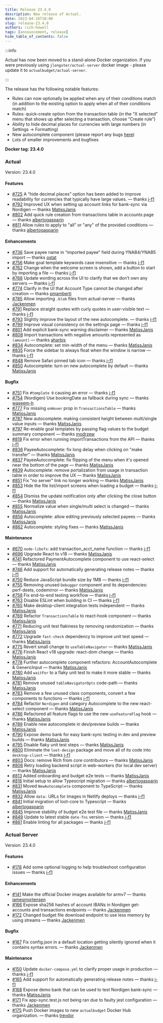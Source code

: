 ```yaml
---
title: Release 23.4.0
description: New release of Actual.
date: 2023-04-16T10:00
slug: release-23.4.0
authors: rich-howell
tags: [announcement, release]
hide_table_of_contents: false
---
```


:::info

Actual has now been moved to a stand-alone Docker organization. If you were previously using `jlongster/actual-server` docker image - please update it to `actualbudget/actual-server`.

:::

The release has the following notable features:

- Rules can now optionally be applied when any of their conditions match (in addition to the existing option to apply when all of their conditions match)
- Rules: quick-create option from the transaction table (in the “X selected” menu that shows up after selecting a transaction, choose “Create rule”)
- Ability to hide decimal places for currencies with large numbers (in Settings → Formatting)
- New autocomplete component (please report any bugs [here](https://github.com/actualbudget/actual/issues/773))
- Lots of smaller improvements and bugfixes

<!--truncate-->

**Docker tag: 23.4.0**

### Actual

Version: 23.4.0

#### Features

- [#725](https://github.com/actualbudget/actual/pull/725) A “hide decimal places” option has been added to improve readability for currencies that typically have large values. — thanks [j-f1]
- [#792](https://github.com/actualbudget/actual/pull/792) Improved UX when setting up account links for bank-sync via Nordigen — thanks [MatissJanis]
- [#802](https://github.com/actualbudget/actual/pull/802) Add quick rule creation from transactions table in accounts page — thanks [albertogasparin]
- [#811](https://github.com/actualbudget/actual/pull/811) Allow rules to apply to "all" or "any" of the provided conditions — thanks [albertogasparin]

#### Enhancements

- [#736](https://github.com/actualbudget/actual/pull/736) Save payee name in “imported payee” field during YNAB4/YNAB5 import — thanks [ostat]
- [#756](https://github.com/actualbudget/actual/pull/756) Make goal template keywords case insensitive — thanks [j-f1]
- [#762](https://github.com/actualbudget/actual/pull/762) Change when the welcome screen is shown, add a button to start by importing a file — thanks [j-f1]
- [#768](https://github.com/actualbudget/actual/pull/768) Update wording across the UI to clarify that we don’t own any servers — thanks [j-f1]
- [#774](https://github.com/actualbudget/actual/pull/774) Clarify in the UI that Account Type cannot be changed after creation — thanks [pmamberti]
- [#785](https://github.com/actualbudget/actual/pull/785) Allow importing `.blob` files from actual-server — thanks [Jackenmen]
- [#791](https://github.com/actualbudget/actual/pull/791) Replace straight quotes with curly quotes in user-visible text — thanks [j-f1]
- [#793](https://github.com/actualbudget/actual/pull/793) Slightly improve the layout of the new autocomplete. — thanks [j-f1]
- [#799](https://github.com/actualbudget/actual/pull/799) Improve visual consistency on the settings page — thanks [j-f1]
- [#801](https://github.com/actualbudget/actual/pull/801) Add explicit bank-sync warning disclaimer — thanks [MatissJanis]
- [#808](https://github.com/actualbudget/actual/pull/808) Import transactions with negative amounts represented as `(amount)` — thanks [aharbis]
- [#834](https://github.com/actualbudget/actual/pull/834) Autocomplete: set min-width of the menu — thanks [MatissJanis]
- [#835](https://github.com/actualbudget/actual/pull/835) Force the sidebar to always float when the window is narrow — thanks [j-f1]
- [#848](https://github.com/actualbudget/actual/pull/848) Remove Safari pinned tab icon — thanks [j-f1]
- [#850](https://github.com/actualbudget/actual/pull/850) Autocomplete: turn on new autocomplete by default — thanks [MatissJanis]

#### Bugfix

- [#751](https://github.com/actualbudget/actual/pull/751) Fix `#template 0` causing an error — thanks [j-f1]
- [#754](https://github.com/actualbudget/actual/pull/754) (Nordigen) Use bookingDate as fallback during sync — thanks [waseem-h]
- [#777](https://github.com/actualbudget/actual/pull/777) Fix missing `onHover` prop in `TransactionsTable` — thanks [MatissJanis]
- [#787](https://github.com/actualbudget/actual/pull/787) New autocomplete: making consistent height between multi/single value inputs — thanks [MatissJanis]
- [#797](https://github.com/actualbudget/actual/pull/797) Re-enable goal templates by passing flag values to the budget summary component — thanks [modrzew]
- [#819](https://github.com/actualbudget/actual/pull/819) Fix error when running importTransactions from the API — thanks [j-f1]
- [#836](https://github.com/actualbudget/actual/pull/836) PayeeAutocomplete: fix long delay when clicking on "make transfer" — thanks [MatissJanis]
- [#837](https://github.com/actualbudget/actual/pull/837) PayeeAutocomplete: fix flipping of the menu when it's opened near the bottom of the page — thanks [MatissJanis]
- [#839](https://github.com/actualbudget/actual/pull/839) Autocomplete: remove portalization from usage in transaction table in order to improve the UX — thanks [MatissJanis]
- [#851](https://github.com/actualbudget/actual/pull/851) Fix "no server" link no longer working — thanks [MatissJanis]
- [#853](https://github.com/actualbudget/actual/pull/853) Hide the file list/import screens when loading a budget — thanks [j-f1]
- [#854](https://github.com/actualbudget/actual/pull/854) Dismiss the update notification only after clicking the close button — thanks [MatissJanis]
- [#855](https://github.com/actualbudget/actual/pull/855) Normalize value when single/multi select is changed — thanks [MatissJanis]
- [#856](https://github.com/actualbudget/actual/pull/856) Autocomplete: allow editing previously selected payees — thanks [MatissJanis]
- [#862](https://github.com/actualbudget/actual/pull/862) Autocomplete: styling fixes — thanks [MatissJanis]

#### Maintenance

- [#670](https://github.com/actualbudget/actual/pull/670) `node-libofx`: add transaction_acct_name function — thanks [j-f1]
- [#696](https://github.com/actualbudget/actual/pull/696) Upgrade React to v18 — thanks [MatissJanis]
- [#741](https://github.com/actualbudget/actual/pull/741) Refactored PaymentAutocomplete component to use react-select — thanks [MatissJanis]
- [#746](https://github.com/actualbudget/actual/pull/746) Add support for automatically generating release notes — thanks [j-f1]
- [#750](https://github.com/actualbudget/actual/pull/750) Reduce JavaScript bundle size by 1MB — thanks [j-f1]
- [#755](https://github.com/actualbudget/actual/pull/755) Removing unused `Debugger` component and its dependencies: perf-deets, codemirror — thanks [MatissJanis]
- [#758](https://github.com/actualbudget/actual/pull/758) Fix end-to-end testing workflow — thanks [j-f1]
- [#763](https://github.com/actualbudget/actual/pull/763) Disable ESLint when building in CI — thanks [j-f1]
- [#765](https://github.com/actualbudget/actual/pull/765) Make desktop-client integration tests independent — thanks [MatissJanis]
- [#769](https://github.com/actualbudget/actual/pull/769) Refactor `TransactionsTable` to react-hook component — thanks [MatissJanis]
- [#771](https://github.com/actualbudget/actual/pull/771) Reducing unit test flakiness by removing randomization — thanks [MatissJanis]
- [#772](https://github.com/actualbudget/actual/pull/772) Upgrade `fast-check` dependency to improve unit test speed — thanks [MatissJanis]
- [#775](https://github.com/actualbudget/actual/pull/775) Revert small change to `useTableNavigator` — thanks [MatissJanis]
- [#776](https://github.com/actualbudget/actual/pull/776) Finish React v18 upgrade: react-dom change — thanks [MatissJanis]
- [#778](https://github.com/actualbudget/actual/pull/778) Further autocomplete component refactors: AccountAutocomplete & GenericInput — thanks [MatissJanis]
- [#780](https://github.com/actualbudget/actual/pull/780) Add `waitFor` to a flaky unit test to make it more stable — thanks [MatissJanis]
- [#781](https://github.com/actualbudget/actual/pull/781) Remove unused `tableNavigatorOpts` code-path — thanks [MatissJanis]
- [#783](https://github.com/actualbudget/actual/pull/783) Remove a few unused class components, convert a few components to functions — thanks [j-f1]
- [#784](https://github.com/actualbudget/actual/pull/784) Refactor `Nordigen` and category Autocomplete to the new react-select component — thanks [MatissJanis]
- [#786](https://github.com/actualbudget/actual/pull/786) Refactored all feature flags to use the new `useFeatureFlag` hook — thanks [MatissJanis]
- [#789](https://github.com/actualbudget/actual/pull/789) Enable new autocomplete in dev/preview builds — thanks [MatissJanis]
- [#790](https://github.com/actualbudget/actual/pull/790) Expose demo bank for easy bank-sync testing in dev and preview builds — thanks [MatissJanis]
- [#795](https://github.com/actualbudget/actual/pull/795) Disable flaky unit test steps — thanks [MatissJanis]
- [#800](https://github.com/actualbudget/actual/pull/800) Eliminate the `loot-design` package and move all of its code into `desktop-client` — thanks [j-f1]
- [#803](https://github.com/actualbudget/actual/pull/803) Docs: remove Rich from core contributors — thanks [MatissJanis]
- [#806](https://github.com/actualbudget/actual/pull/806) Retry loading backend script in web-workers (for local dev server) — thanks [MatissJanis]
- [#813](https://github.com/actualbudget/actual/pull/813) Added onboarding and budget e2e tests — thanks [MatissJanis]
- [#816](https://github.com/actualbudget/actual/pull/816) Initial setup to allow Typescript migration — thanks [albertogasparin]
- [#831](https://github.com/actualbudget/actual/pull/831) Moved `NewAutocomplete` component to TypeScript — thanks [MatissJanis]
- [#832](https://github.com/actualbudget/actual/pull/832) Allow `data:` URLs for images in Netlify deploys — thanks [j-f1]
- [#841](https://github.com/actualbudget/actual/pull/841) Initial migration of loot-core to Typescript — thanks [albertogasparin]
- [#845](https://github.com/actualbudget/actual/pull/845) Improve stability of budget e2e test file — thanks [MatissJanis]
- [#849](https://github.com/actualbudget/actual/pull/849) Update to latest stable `date-fns` version — thanks [j-f1]
- [#861](https://github.com/actualbudget/actual/pull/861) Enable linting for all packages — thanks [j-f1]

### Actual Server

Version: 23.4.0

#### Features

- [#178](https://github.com/actualbudget/actual-server/pull/178) Add some optional logging to help troubleshoot configuration issues — thanks [j-f1]

#### Enhancements

- [#141](https://github.com/actualbudget/actual-server/pull/141) Make the official Docker images available for armv7 — thanks [jamesmortensen]
- [#166](https://github.com/actualbudget/actual-server/pull/166) Expose sha256 hashes of account IBANs in Nordigen get-accounts and transactions endpoints — thanks [Jackenmen]
- [#172](https://github.com/actualbudget/actual-server/pull/172) Changed budget file download endpoint to use less memory by using streams — thanks [Jackenmen]

#### Bugfix

- [#167](https://github.com/actualbudget/actual-server/pull/167) Fix config.json in a default location getting silently ignored when it contains syntax errors. — thanks [Jackenmen]

#### Maintenance

- [#150](https://github.com/actualbudget/actual-server/pull/150) Update `docker-compose.yml` to clarify proper usage in production — thanks [j-f1]
- [#165](https://github.com/actualbudget/actual-server/pull/165) Add support for automatically generating release notes — thanks [j-f1]
- [#168](https://github.com/actualbudget/actual-server/pull/168) Expose demo bank that can be used to test Nordigen bank-sync — thanks [MatissJanis]
- [#171](https://github.com/actualbudget/actual-server/pull/171) Fix app-sync.test.js not being ran due to faulty jest configuration — thanks [Jackenmen]
- [#175](https://github.com/actualbudget/actual-server/pull/175) Push Docker images to new `actualbudget` Docker Hub organization. — thanks [trevdor]

[7brend7]: https://github.com/7brend7
[aaroneiche]: https://github.com/aaroneiche
[aharbis]: https://github.com/aharbis
[ajtrichards]: https://github.com/ajtrichards
[albertogasparin]: https://github.com/albertogasparin
[andremralves]: https://github.com/andremralves
[bdoherty]: https://github.com/bdoherty
[biohzrddd]: https://github.com/biohzrddd
[brtwrst]: https://github.com/brtwrst
[carkom]: https://github.com/carkom
[chylex]: https://github.com/chylex
[ciwchris]: https://github.com/ciwchris
[coliff]: https://github.com/coliff
[eberureon]: https://github.com/eberureon
[ejmurra]: https://github.com/ejmurra
[ezfe]: https://github.com/ezfe
[fry]: https://github.com/fry
[fstybel]: https://github.com/fstybel
[gsumpster]: https://github.com/gsumpster
[heilerich]: https://github.com/heilerich
[henrikmaa]: https://github.com/henrikmaa
[intiplink]: https://github.com/intiplink
[iurynogueira]: https://github.com/iurynogueira
[j-f1]: https://github.com/j-f1
[Jackenmen]: https://github.com/Jackenmen
[jamesmortensen]: https://github.com/jamesmortensen
[JazzaG]: https://github.com/JazzaG
[jlongster]: https://github.com/jlongster
[jlsjonas]: https://github.com/jlsjonas
[jonezy35]: https://github.com/jonezy35
[Kk-ships]: https://github.com/Kk-ships
[Kovah]: https://github.com/Kovah
[ldotlopez]: https://github.com/ldotlopez
[m3nu]: https://github.com/m3nu
[manuelcanepa]: https://github.com/manuelcanepa
[MatissJanis]: https://github.com/MatissJanis
[Miodec]: https://github.com/Miodec
[mnsrv]: https://github.com/mnsrv
[modrzew]: https://github.com/modrzew
[n1thun]: https://github.com/n1thun
[ostat]: https://github.com/ostat
[PartyLich]: https://github.com/PartyLich
[pmamberti]: https://github.com/pmamberti
[pole95]: https://github.com/pole95
[rianmcguire]: https://github.com/rianmcguire
[rich-howell]: https://github.com/rich-howell
[rickdoesdev]: https://github.com/rickdoesdev
[S3B4S]: https://github.com/S3B4S
[shall0pass]: https://github.com/shall0pass
[Shazib]: https://github.com/Shazib
[Silvenga]: https://github.com/Silvenga
[sinistersnare]: https://github.com/sinistersnare
[sudoCerb]: https://github.com/sudoCerb
[suryaatevellore]: https://github.com/suryaatevellore
[TheTrueCaligari]: https://github.com/TheTrueCaligari
[TomAFrench]: https://github.com/TomAFrench
[trevdor]: https://github.com/trevdor
[UnexomWid]: https://github.com/UnexomWid
[venkata-krishnas]: https://github.com/venkata-krishnas
[vincentscode]: https://github.com/vincentscode
[waseem-h]: https://github.com/waseem-h
[winklevos]: https://github.com/winklevos
[wmertens]: https://github.com/wmertens
[youngcw]: https://github.com/youngcw
